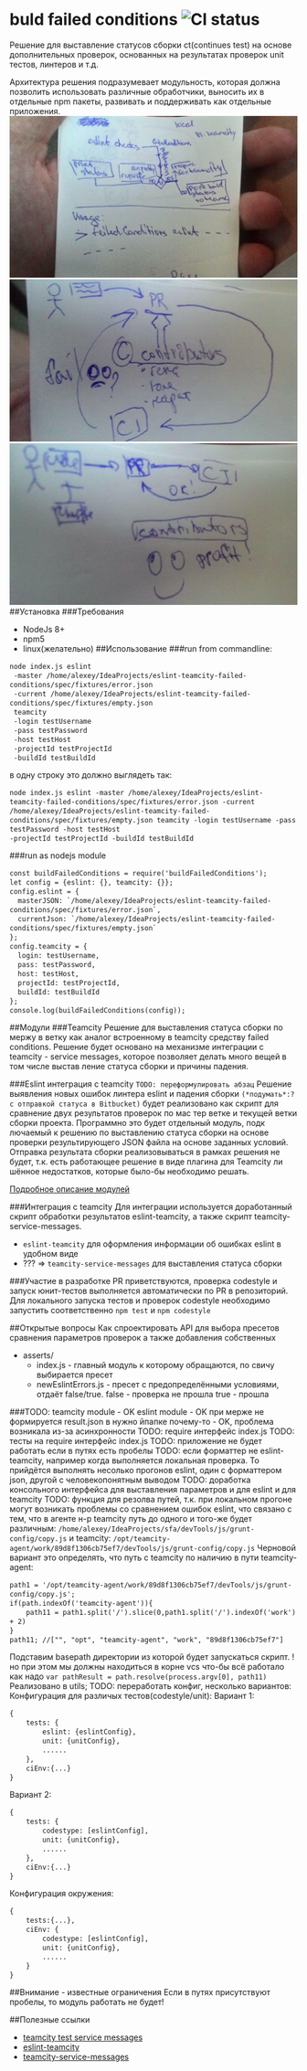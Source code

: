 # buld failed conditions ![CI status](https://img.shields.io/badge/build-passing-brightgreen.svg)
Решение для выставление статусов сборки ct(continues test) на основе дополнительных
проверок, основанных на результатах проверок unit тестов, линтеров и т.д.

Архитектура решения подразумевает модульность, которая должна позволить использовать
различные обработчики, выносить их в отдельные npm пакеты, развивать и поддерживать
как отдельные приложения.
![Flow](./img/flow.jpg)
![Before](./img/before.jpg)
![After](./img/after.jpg)
##Установка
###Требования
* NodeJs 8+
* npm5
* linux(желательно)
##Использование
###run from commandline:
```
node index.js eslint
 -master /home/alexey/IdeaProjects/eslint-teamcity-failed-conditions/spec/fixtures/error.json
 -current /home/alexey/IdeaProjects/eslint-teamcity-failed-conditions/spec/fixtures/empty.json
 teamcity
 -login testUsername
 -pass testPassword
 -host testHost
 -projectId testProjectId
 -buildId testBuildId
```
в одну строку это должно выглядеть так:
```
node index.js eslint -master /home/alexey/IdeaProjects/eslint-teamcity-failed-conditions/spec/fixtures/error.json -current 
/home/alexey/IdeaProjects/eslint-teamcity-failed-conditions/spec/fixtures/empty.json teamcity -login testUsername -pass testPassword -host testHost 
-projectId testProjectId -buildId testBuildId
```

###run as nodejs module
```
const buildFailedConditions = require('buildFailedConditions');
let config = {eslint: {}, teamcity: {}};
config.eslint = {
  masterJSON: `/home/alexey/IdeaProjects/eslint-teamcity-failed-conditions/spec/fixtures/error.json`,
  currentJson: `/home/alexey/IdeaProjects/eslint-teamcity-failed-conditions/spec/fixtures/empty.json`
};
config.teamcity = {
  login: testUsername,
  pass: testPassword,
  host: testHost,
  projectId: testProjectId,
  buildId: testBuildId
};
console.log(buildFailedConditions(config));
```
##Модули
###Teamcity
Решение для выставления статуса сборки по мержу в ветку как аналог встроенному
в teamcity средству failed conditions. Решение будет основано на механизме интеграции
с teamcity - service messages, которое позволяет делать много вещей в том числе выстав
ление статуса сборки и причины падения.

###Eslint интеграция с teamcity
`TODO: переформулировать абзац`
Решение выявления новых ошибок линтера eslint и падения сборки `(*подумать*:?с отправкой статуса в
Bitbucket)` будет реализовано как скрипт для сравнение двух результатов проверок по мас
тер ветке и текущей ветки сборки проекта. Программно это будет отдельный модуль, подк
лючаемый к решению по выставлению статуса сборки на основе проверки результирующего
JSON файла на основе заданных условий. Отправка результата сборки реализовываться в
рамках решения не будет, т.к. есть работающее решение в виде плагина для Teamcity ли
шённое недостатков, которые было-бы необходимо решать.

[Подробное описание модулей](./lib/README.md)

###Интеграция с teamcity
Для интеграции используется доработанный скрипт обработки результатов eslint-teamcity,
а также скрипт teamcity-service-messages.
* `eslint-teamcity` для оформления информации об ошибках eslint в удобном виде
* ??? => `teamcity-service-messages` для выставления статуса сборки

###Участие в разработке
PR приветствуются, проверка codestyle и запуск юнит-тестов выполняется автоматически
по PR в репозиторий. Для локального запуска тестов и проверок codestyle необходимо запустить
соответственно `npm test` и `npm codestyle`

##Открытые вопросы
Как спроектировать API для выбора пресетов сравнения параметров проверок а также добавления собственных
* asserts/
  * index.js - главный модуль к которому обращаются, по свичу выбирается пресет
  * newEslintErrors.js - пресет с предопределёнными условиями, отдаёт false/true. false - проверка не прошла
  true - прошла
  
###TODO:
teamcity module - OK
eslint module - OK
при мерже не формируется result.json в нужно йпапке почему-то - OK, проблема возникала из-за асинхронности
TODO: require интерфейс index.js
TODO: тесты на require интерфейс index.js
TODO: приложение не будет работать если в путях есть пробелы
TODO: если форматтер не eslint-teamcity, например когда выполняется локальная проверка. 
То прийдётся выполнять несолько прогонов eslint, один с форматтером json, другой с человекопонятным выводом
TODO: доработка консольного интерфейса для выставления параметров и для eslint и для teamcity
TODO: функция для резолва путей, т.к. при локальном прогоне могут возникать проблемы со сравнением ошибок eslint,
что связано с тем, что в агенте н-р teamcity путь до одного и того-же будет различным:
`/home/alexey/IdeaProjects/sfa/devTools/js/grunt-config/copy.js`
и teamcity:
`/opt/teamcity-agent/work/89d8f1306cb75ef7/devTools/js/grunt-config/copy.js`
Черновой вариант это определять, что путь с teamcity по наличию в пути teamcity-agent:
```
path1 = '/opt/teamcity-agent/work/89d8f1306cb75ef7/devTools/js/grunt-config/copy.js';
if(path.indexOf('teamcity-agent')){
    path11 = path1.split('/').slice(0,path1.split('/').indexOf('work') + 2)
}
path11; //["", "opt", "teamcity-agent", "work", "89d8f1306cb75ef7"]
```
Подставим basepath директории из которой будет запускаться скрипт.
! но при этом мы должны находиться в корне vcs что-бы всё работало как надо
`var pathResult = path.resolve(process.argv[0], path11)`
Реализовано в utils;
TODO: переработать конфиг, несколько вариантов:
Конфигурация для различых тестов(codestyle/unit):
Вариант 1:
```
{
    tests: {
        eslint: {eslintConfig},
        unit: {unitConfig},
        ......
    },
    ciEnv:{...}
}
```
Вариант 2:
```
{
    tests: {
        codestype: [eslintConfig],
        unit: {unitConfig},
        ......
    },
    ciEnv:{...}
}
```
Конфигурация окружения:
```
{
    tests:{...},
    ciEnv: {
        codestype: [eslintConfig],
        unit: {unitConfig},
        ......
    }
}
```
##Внимание - известные ограничения
Если в путях присутствуют пробелы, то модуль работать не будет!
  
##Полезные ссылки
* [teamcity test service messages](https://confluence.jetbrains.com/display/TCD10/Build+Script+Interaction+with+TeamCity#BuildScriptInteractionwithTeamCity-Supportedtestservicemessages)
* [eslint-teamcity](https://www.npmjs.com/package/eslint-teamcity)
* [teamcity-service-messages](https://github.com/pifantastic/teamcity-service-messages)
